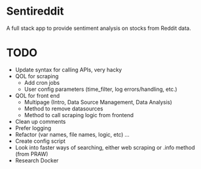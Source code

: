 # Sentireddit
A full stack app to provide sentiment analysis on stocks from Reddit data.

# TODO
- Update syntax for calling APIs, very hacky
- QOL for scraping
  - Add cron jobs
  - User config parameters (time_filter, log errors/handling, etc.)
- QOL for front end
  - Multipage (Intro, Data Source Management, Data Analysis)
  - Method to remove datasources
  - Method to call scraping logic from frontend
- Clean up comments
- Prefer logging
- Refactor (var names, file names, logic, etc)
...  
- Create config script
- Look into faster ways of searching, either web scraping or .info method (from PRAW)
- Research Docker



